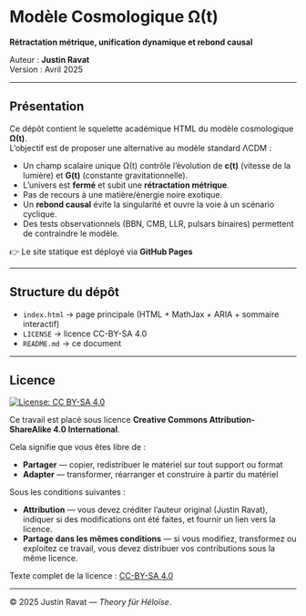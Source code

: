 # Modèle Cosmologique Ω(t)  
**Rétractation métrique, unification dynamique et rebond causal**  

Auteur : **Justin Ravat**  
Version : Avril 2025  

---

## Présentation  

Ce dépôt contient le squelette académique HTML du modèle cosmologique **Ω(t)**.  
L’objectif est de proposer une alternative au modèle standard ΛCDM :  

- Un champ scalaire unique Ω(t) contrôle l’évolution de **c(t)** (vitesse de la lumière) et **G(t)** (constante gravitationnelle).  
- L’univers est **fermé** et subit une **rétractation métrique**.  
- Pas de recours à une matière/énergie noire exotique.  
- Un **rebond causal** évite la singularité et ouvre la voie à un scénario cyclique.  
- Des tests observationnels (BBN, CMB, LLR, pulsars binaires) permettent de contraindre le modèle.  

👉 Le site statique est déployé via **GitHub Pages** 

---

## Structure du dépôt  

- `index.html` → page principale (HTML + MathJax + ARIA + sommaire interactif)  
- `LICENSE` → licence CC-BY-SA 4.0  
- `README.md` → ce document  

---

## Licence  

[![License: CC BY-SA 4.0](https://img.shields.io/badge/License-CC%20BY--SA%204.0-lightgrey.svg)](https://creativecommons.org/licenses/by-sa/4.0/)  

Ce travail est placé sous licence **Creative Commons Attribution-ShareAlike 4.0 International**.  

Cela signifie que vous êtes libre de :  
- **Partager** — copier, redistribuer le matériel sur tout support ou format  
- **Adapter** — transformer, réarranger et construire à partir du matériel  

Sous les conditions suivantes :  
- **Attribution** — vous devez créditer l’auteur original (Justin Ravat), indiquer si des modifications ont été faites, et fournir un lien vers la licence.  
- **Partage dans les mêmes conditions** — si vous modifiez, transformez ou exploitez ce travail, vous devez distribuer vos contributions sous la même licence.  

Texte complet de la licence : [CC-BY-SA 4.0](https://creativecommons.org/licenses/by-sa/4.0/legalcode)  

---

© 2025 Justin Ravat — *Theory für Héloïse*.
